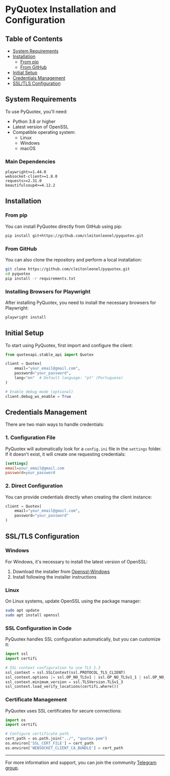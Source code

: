 # PyQuotex Installation and Configuration

## Table of Contents
- [System Requirements](#system-requirements)
- [Installation](#installation)
  - [From pip](#from-pip)
  - [From GitHub](#from-github)
- [Initial Setup](#initial-setup)
- [Credentials Management](#credentials-management)
- [SSL/TLS Configuration](#ssltls-configuration)

## System Requirements

To use PyQuotex, you'll need:

- Python 3.8 or higher
- Latest version of OpenSSL
- Compatible operating system:
  - Linux
  - Windows
  - macOS

### Main Dependencies
```
playwright>=1.44.0
websocket-client>=1.8.0
requests>=2.31.0
beautifulsoup4>=4.12.2
```

## Installation

### From pip
You can install PyQuotex directly from GitHub using pip:

```bash
pip install git+https://github.com/cleitonleonel/pyquotex.git
```

### From GitHub
You can also clone the repository and perform a local installation:

```bash
git clone https://github.com/cleitonleonel/pyquotex.git
cd pyquotex
pip install -r requirements.txt
```

### Installing Browsers for Playwright
After installing PyQuotex, you need to install the necessary browsers for Playwright:

```bash
playwright install
```

## Initial Setup

To start using PyQuotex, first import and configure the client:

```python
from quotexapi.stable_api import Quotex

client = Quotex(
    email="your_email@gmail.com",
    password="your_password",
    lang="en"  # Default language: "pt" (Portuguese)
)

# Enable debug mode (optional)
client.debug_ws_enable = True
```

## Credentials Management

There are two main ways to handle credentials:

### 1. Configuration File
PyQuotex will automatically look for a `config.ini` file in the `settings` folder. If it doesn't exist, it will create one requesting credentials:

```ini
[settings]
email=your_email@gmail.com
password=your_password
```

### 2. Direct Configuration
You can provide credentials directly when creating the client instance:

```python
client = Quotex(
    email="your_email@gmail.com",
    password="your_password"
)
```

## SSL/TLS Configuration

### Windows
For Windows, it's necessary to install the latest version of OpenSSL:
1. Download the installer from [Openssl-Windows](https://slproweb.com/products/Win32OpenSSL.html)
2. Install following the installer instructions

### Linux
On Linux systems, update OpenSSL using the package manager:

```bash
sudo apt update
sudo apt install openssl
```

### SSL Configuration in Code
PyQuotex handles SSL configuration automatically, but you can customize it:

```python
import ssl
import certifi

# SSL context configuration to use TLS 1.3
ssl_context = ssl.SSLContext(ssl.PROTOCOL_TLS_CLIENT)
ssl_context.options |= ssl.OP_NO_TLSv1 | ssl.OP_NO_TLSv1_1 | ssl.OP_NO_TLSv1_2
ssl_context.minimum_version = ssl.TLSVersion.TLSv1_3
ssl_context.load_verify_locations(certifi.where())
```

### Certificate Management
PyQuotex uses SSL certificates for secure connections:

```python
import os
import certifi

# Configure certificate path
cert_path = os.path.join("../", "quotex.pem")
os.environ['SSL_CERT_FILE'] = cert_path
os.environ['WEBSOCKET_CLIENT_CA_BUNDLE'] = cert_path
```

---

For more information and support, you can join the community [Telegram group](https://t.me/+Uzcmc-NZvN4xNTQx).